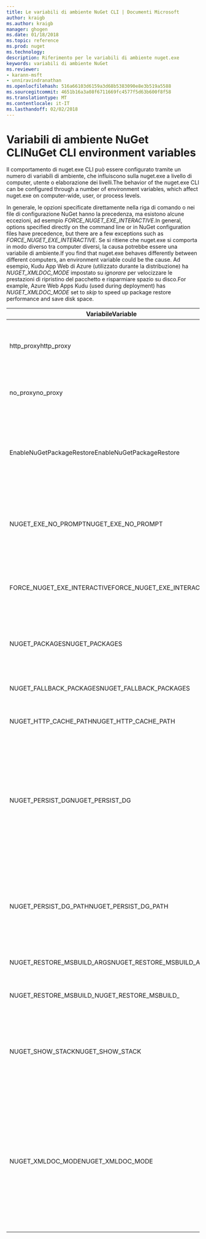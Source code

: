 ```yaml
---
title: Le variabili di ambiente NuGet CLI | Documenti Microsoft
author: kraigb
ms.author: kraigb
manager: ghogen
ms.date: 01/18/2018
ms.topic: reference
ms.prod: nuget
ms.technology: 
description: Riferimento per le variabili di ambiente nuget.exe
keywords: variabili di ambiente NuGet
ms.reviewer:
- karann-msft
- unniravindranathan
ms.openlocfilehash: 516a66103d6159a3d68b5383090e8e3b519a5588
ms.sourcegitcommit: 4651b16a3a08f6711669fc4577f5d63b600f8f58
ms.translationtype: MT
ms.contentlocale: it-IT
ms.lasthandoff: 02/02/2018
---
```

# <a name="nuget-cli-environment-variables"></a><span data-ttu-id="daeb8-104">Variabili di ambiente NuGet CLI</span><span class="sxs-lookup"><span data-stu-id="daeb8-104">NuGet CLI environment variables</span></span>

<span data-ttu-id="daeb8-105">Il comportamento di nuget.exe CLI può essere configurato tramite un numero di variabili di ambiente, che influiscono sulla nuget.exe a livello di computer, utente o elaborazione dei livelli.</span><span class="sxs-lookup"><span data-stu-id="daeb8-105">The behavior of the nuget.exe CLI can be configured through a number of environment variables, which affect nuget.exe on computer-wide, user, or process levels.</span></span>

<span data-ttu-id="daeb8-106">In generale, le opzioni specificate direttamente nella riga di comando o nei file di configurazione NuGet hanno la precedenza, ma esistono alcune eccezioni, ad esempio *FORCE_NUGET_EXE_INTERACTIVE*.</span><span class="sxs-lookup"><span data-stu-id="daeb8-106">In general, options specified directly on the command line or in NuGet configuration files have precedence, but there are a few exceptions such as *FORCE_NUGET_EXE_INTERACTIVE*.</span></span> <span data-ttu-id="daeb8-107">Se si ritiene che nuget.exe si comporta in modo diverso tra computer diversi, la causa potrebbe essere una variabile di ambiente.</span><span class="sxs-lookup"><span data-stu-id="daeb8-107">If you find that nuget.exe behaves differently between different computers, an environment variable could be the cause.</span></span> <span data-ttu-id="daeb8-108">Ad esempio, Kudu App Web di Azure (utilizzato durante la distribuzione) ha *NUGET_XMLDOC_MODE* impostato su *ignorare* per velocizzare le prestazioni di ripristino del pacchetto e risparmiare spazio su disco.</span><span class="sxs-lookup"><span data-stu-id="daeb8-108">For example, Azure Web Apps Kudu (used during deployment) has *NUGET_XMLDOC_MODE* set to *skip* to speed up package restore performance and save disk space.</span></span>

| <span data-ttu-id="daeb8-109">Variabile</span><span class="sxs-lookup"><span data-stu-id="daeb8-109">Variable</span></span> | <span data-ttu-id="daeb8-110">Descrizione</span><span class="sxs-lookup"><span data-stu-id="daeb8-110">Description</span></span> | <span data-ttu-id="daeb8-111">Note</span><span class="sxs-lookup"><span data-stu-id="daeb8-111">Remarks</span></span> |
| --- | --- | --- |
| <span data-ttu-id="daeb8-112">http_proxy</span><span class="sxs-lookup"><span data-stu-id="daeb8-112">http_proxy</span></span> | <span data-ttu-id="daeb8-113">Proxy HTTP utilizzato per le operazioni HTTP NuGet.</span><span class="sxs-lookup"><span data-stu-id="daeb8-113">Http proxy used for NuGet HTTP operations.</span></span> | <span data-ttu-id="daeb8-114">Questo potrebbe essere specificato come `http://<username>:<password>@proxy.com`.</span><span class="sxs-lookup"><span data-stu-id="daeb8-114">This would be specified as `http://<username>:<password>@proxy.com`.</span></span> |
| <span data-ttu-id="daeb8-115">no_proxy</span><span class="sxs-lookup"><span data-stu-id="daeb8-115">no_proxy</span></span> | <span data-ttu-id="daeb8-116">Configura i domini da ignorare da tramite proxy.</span><span class="sxs-lookup"><span data-stu-id="daeb8-116">Configures domains to bypass from using proxy.</span></span> | <span data-ttu-id="daeb8-117">Specificare come domini separati da virgola (,).</span><span class="sxs-lookup"><span data-stu-id="daeb8-117">Specified as domains separated by comma (,).</span></span> |
| <span data-ttu-id="daeb8-118">EnableNuGetPackageRestore</span><span class="sxs-lookup"><span data-stu-id="daeb8-118">EnableNuGetPackageRestore</span></span> | <span data-ttu-id="daeb8-119">Flag per se NuGet in modo implicito concedere il consenso se richiesto dal pacchetto durante il ripristino.</span><span class="sxs-lookup"><span data-stu-id="daeb8-119">Flag for if NuGet should implicitly grant consent if that's required by package on restore.</span></span> | <span data-ttu-id="daeb8-120">Viene specificato il flag specificato</span><span class="sxs-lookup"><span data-stu-id="daeb8-120">Specified flag is specified</span></span> | <span data-ttu-id="daeb8-121">come *true* o *1*, qualsiasi altro valore considerato come flag non è impostata.</span><span class="sxs-lookup"><span data-stu-id="daeb8-121">as *true* or *1*, any other value treated as flag not set.</span></span> |
| <span data-ttu-id="daeb8-122">NUGET_EXE_NO_PROMPT</span><span class="sxs-lookup"><span data-stu-id="daeb8-122">NUGET_EXE_NO_PROMPT</span></span> | <span data-ttu-id="daeb8-123">Impedisce il file exe per richiedere le credenziali.</span><span class="sxs-lookup"><span data-stu-id="daeb8-123">Prevents the exe for prompting for credentials.</span></span>| <span data-ttu-id="daeb8-124">Qualsiasi valore ad eccezione del fatto verrà considerata come una stringa vuota o null, questo flag set/true.</span><span class="sxs-lookup"><span data-stu-id="daeb8-124">Any value except null or empty string will be treated as this flag set/true.</span></span> |
<span data-ttu-id="daeb8-125">FORCE_NUGET_EXE_INTERACTIVE</span><span class="sxs-lookup"><span data-stu-id="daeb8-125">FORCE_NUGET_EXE_INTERACTIVE</span></span> | <span data-ttu-id="daeb8-126">Variabile di ambiente globali per forzare la modalità interattiva.</span><span class="sxs-lookup"><span data-stu-id="daeb8-126">Global environment variable to force interactive mode.</span></span> | <span data-ttu-id="daeb8-127">Qualsiasi valore ad eccezione del fatto verrà considerata come una stringa vuota o null, questo flag set/true.</span><span class="sxs-lookup"><span data-stu-id="daeb8-127">Any value except null or empty string will be treated as this flag set/true.</span></span> |
| <span data-ttu-id="daeb8-128">NUGET_PACKAGES</span><span class="sxs-lookup"><span data-stu-id="daeb8-128">NUGET_PACKAGES</span></span> | <span data-ttu-id="daeb8-129">Percorso in cui i pacchetti vengono archiviati / memorizzati nella cache.</span><span class="sxs-lookup"><span data-stu-id="daeb8-129">Path to where packages are stored / cached.</span></span> | <span data-ttu-id="daeb8-130">Specificato come percorso assoluto.</span><span class="sxs-lookup"><span data-stu-id="daeb8-130">Specified as absolute path.</span></span> |
| <span data-ttu-id="daeb8-131">NUGET_FALLBACK_PACKAGES</span><span class="sxs-lookup"><span data-stu-id="daeb8-131">NUGET_FALLBACK_PACKAGES</span></span> | <span data-ttu-id="daeb8-132">Cartelle di pacchetti di fallback globale.</span><span class="sxs-lookup"><span data-stu-id="daeb8-132">Global fallback packages folders.</span></span> | <span data-ttu-id="daeb8-133">Percorsi di cartella assoluto separati da punto e virgola (;).</span><span class="sxs-lookup"><span data-stu-id="daeb8-133">Absolute folder paths separated by semicolon (;).</span></span> |
| <span data-ttu-id="daeb8-134">NUGET_HTTP_CACHE_PATH</span><span class="sxs-lookup"><span data-stu-id="daeb8-134">NUGET_HTTP_CACHE_PATH</span></span> | <span data-ttu-id="daeb8-135">Cartella della cache HTTP.</span><span class="sxs-lookup"><span data-stu-id="daeb8-135">HTTP cache folder.</span></span> | <span data-ttu-id="daeb8-136">Specificato come percorso assoluto.</span><span class="sxs-lookup"><span data-stu-id="daeb8-136">Specified as absolute path.</span></span> |
| <span data-ttu-id="daeb8-137">NUGET_PERSIST_DG</span><span class="sxs-lookup"><span data-stu-id="daeb8-137">NUGET_PERSIST_DG</span></span> | <span data-ttu-id="daeb8-138">Flag che indica se il file dg (dati raccolti da MSBuild) devono essere mantenuto.</span><span class="sxs-lookup"><span data-stu-id="daeb8-138">Flag indicating if dg files (data collected from MSBuild) should be persisted.</span></span> | <span data-ttu-id="daeb8-139">Specificato come *true* o *false* (impostazione predefinita), se non impostato NUGET_PERSIST_DG_PATH verrà archiviato in directory temporanea (cartella NuGetScratch nella directory temp di ambiente corrente).</span><span class="sxs-lookup"><span data-stu-id="daeb8-139">Specified as *true* or *false* (default), if NUGET_PERSIST_DG_PATH not set will be stored to temporary directory (NuGetScratch folder in current environment temp directory).</span></span> |
| <span data-ttu-id="daeb8-140">NUGET_PERSIST_DG_PATH</span><span class="sxs-lookup"><span data-stu-id="daeb8-140">NUGET_PERSIST_DG_PATH</span></span> | <span data-ttu-id="daeb8-141">Percorso per mantenere i file dg.</span><span class="sxs-lookup"><span data-stu-id="daeb8-141">Path to persist dg files.</span></span> | <span data-ttu-id="daeb8-142">Specificato come percorso assoluto, questa opzione viene utilizzato solo quando *NUGET_PERSIST_DG* è impostata su true.</span><span class="sxs-lookup"><span data-stu-id="daeb8-142">Specified as absolute path, this option is only used when *NUGET_PERSIST_DG* is set to true.</span></span> |
| <span data-ttu-id="daeb8-143">NUGET_RESTORE_MSBUILD_ARGS</span><span class="sxs-lookup"><span data-stu-id="daeb8-143">NUGET_RESTORE_MSBUILD_ARGS</span></span> | <span data-ttu-id="daeb8-144">Imposta gli argomenti MSBuild aggiuntivi.</span><span class="sxs-lookup"><span data-stu-id="daeb8-144">Sets additional MSBuild arguments.</span></span> |
| <span data-ttu-id="daeb8-145">NUGET_RESTORE_MSBUILD_</span><span class="sxs-lookup"><span data-stu-id="daeb8-145">NUGET_RESTORE_MSBUILD_</span></span>| <span data-ttu-id="daeb8-146">Livello di dettaglio</span><span class="sxs-lookup"><span data-stu-id="daeb8-146">Verbosity</span></span> |<span data-ttu-id="daeb8-147">Imposta il livello di dettaglio del Registro di MSBuild.</span><span class="sxs-lookup"><span data-stu-id="daeb8-147">Sets the MSBuild log verbosity.</span></span> | <span data-ttu-id="daeb8-148">Valore predefinito è *quiet* ("/ v: q").</span><span class="sxs-lookup"><span data-stu-id="daeb8-148">Default is *quiet* ("/v:q").</span></span> <span data-ttu-id="daeb8-149">I valori possibili *q [uiet]*, *m [inimal]*, *n [ormal]*, *d [etailed]*, e *diag [nostic]*.</span><span class="sxs-lookup"><span data-stu-id="daeb8-149">Possible values *q[uiet]*, *m[inimal]*, *n[ormal]*, *d[etailed]*, and *diag[nostic]*.</span></span> |
| <span data-ttu-id="daeb8-150">NUGET_SHOW_STACK</span><span class="sxs-lookup"><span data-stu-id="daeb8-150">NUGET_SHOW_STACK</span></span> | <span data-ttu-id="daeb8-151">Determina se l'eccezione completo, inclusa analisi dello stack, deve essere visualizzato all'utente.</span><span class="sxs-lookup"><span data-stu-id="daeb8-151">Determines whether the full exception (including stack trace) should be displayed to the user.</span></span> | <span data-ttu-id="daeb8-152">Specificato come *true* o *false* (impostazione predefinita).</span><span class="sxs-lookup"><span data-stu-id="daeb8-152">Specified as *true* or *false* (default).</span></span> |
| <span data-ttu-id="daeb8-153">NUGET_XMLDOC_MODE</span><span class="sxs-lookup"><span data-stu-id="daeb8-153">NUGET_XMLDOC_MODE</span></span> | <span data-ttu-id="daeb8-154">Determina la modalità di gestione di estrazione di file di documentazione XML assembly.</span><span class="sxs-lookup"><span data-stu-id="daeb8-154">Determines how assemblies XML documentation file extraction should be handled.</span></span> | <span data-ttu-id="daeb8-155">Le modalità supportate sono *ignorare* (non estrarre i file di documentazione XML), *comprimere* (archiviare file di documento XML come archivio zip) o *Nessuno* (valore predefinito, considerare i file di documento XML come normale file).</span><span class="sxs-lookup"><span data-stu-id="daeb8-155">Supported modes are *skip* (do not extract XML documentation files), *compress* (store XML doc files as a zip archive) or *none* (default, treat XML doc files as regular files).</span></span> |
